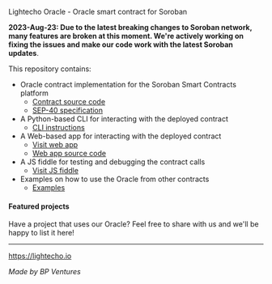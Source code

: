 Lightecho Oracle - Oracle smart contract for Soroban

**2023-Aug-23: Due to the latest breaking changes to Soroban network, many features are broken at
this moment. We're actively working on fixing the issues and make our code
work with the latest Soroban updates**.

This repository contains:
- Oracle contract implementation for the Soroban Smart Contracts platform
  - [Contract source code](./oracle-onchain/v2/contract)
  - [SEP-40 specification](https://github.com/stellar/stellar-protocol/blob/master/ecosystem/sep-0040.md)
- A Python-based CLI for interacting with the deployed contract
  - [CLI instructions](./oracle-onchain/v2/cli)
- A Web-based app for interacting with the deployed contract
  - [Visit web app](https://bp-ventures.github.io/lightecho-stellar-oracle/)
  - [Web app source code](./docs/v2.html)
- A JS fiddle for testing and debugging the contract calls
  - [Visit JS fiddle](https://playcode.io/1532409)
- Examples on how to use the Oracle from other contracts
  - [Examples](./oracle-onchain/v2/examples)

#### Featured projects

Have a project that uses our Oracle? Feel free to share with us and we'll be happy to list it here!

-----------

https://lightecho.io

_Made by BP Ventures_
